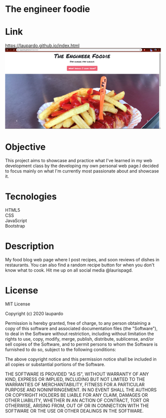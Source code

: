 # The engineer foodie
# Link
https://laupardo.github.io/index.html
![screen shot of my webpage](https://github.com/laupardo/laupardo.github.io/blob/master/images/screenShot.jpg)
# Objective 
This project aims to showcase and practice what I've learned in my web development class by the developing my own personal web page.I decided to focus mainly on what I'm currently most passionate about and showcase it. 

# Tecnologies
HTML5<br>
CSS<br>
JavaScript<br>
Bootstrap

# Description
My food blog web page where I post recipes, and soon reviews of dishes in restaurants. You can also find a random recipe button for when you don't know what to cook. 
Hit me up on all social media @laurispagd.

# License
  
MIT License

Copyright (c) 2020 laupardo

Permission is hereby granted, free of charge, to any person obtaining a copy
of this software and associated documentation files (the "Software"), to deal
in the Software without restriction, including without limitation the rights
to use, copy, modify, merge, publish, distribute, sublicense, and/or sell
copies of the Software, and to permit persons to whom the Software is
furnished to do so, subject to the following conditions:

The above copyright notice and this permission notice shall be included in all
copies or substantial portions of the Software.

THE SOFTWARE IS PROVIDED "AS IS", WITHOUT WARRANTY OF ANY KIND, EXPRESS OR
IMPLIED, INCLUDING BUT NOT LIMITED TO THE WARRANTIES OF MERCHANTABILITY,
FITNESS FOR A PARTICULAR PURPOSE AND NONINFRINGEMENT. IN NO EVENT SHALL THE
AUTHORS OR COPYRIGHT HOLDERS BE LIABLE FOR ANY CLAIM, DAMAGES OR OTHER
LIABILITY, WHETHER IN AN ACTION OF CONTRACT, TORT OR OTHERWISE, ARISING FROM,
OUT OF OR IN CONNECTION WITH THE SOFTWARE OR THE USE OR OTHER DEALINGS IN THE
SOFTWARE.
